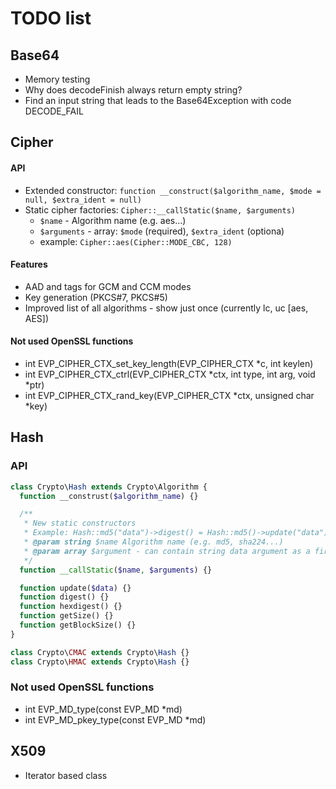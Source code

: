 # TODO list

## Base64
- Memory testing
- Why does decodeFinish always return empty string?
- Find an input string that leads to the Base64Exception with code DECODE_FAIL

## Cipher

#### API
- Extended constructor: `function __construct($algorithm_name, $mode = null, $extra_ident = null)`
- Static cipher factories: `Cipher::__callStatic($name, $arguments)`
  - `$name` - Algorithm name (e.g. aes...)
  - `$arguments` - array: `$mode` (required), `$extra_ident` (optiona)
  - example: `Cipher::aes(Cipher::MODE_CBC, 128)`

#### Features
- AAD and tags for GCM and CCM modes
- Key generation (PKCS#7, PKCS#5)
- Improved list of all algorithms - show just once (currently lc, uc [aes, AES])

#### Not used OpenSSL functions
- int EVP_CIPHER_CTX_set_key_length(EVP_CIPHER_CTX *c, int keylen)
- int EVP_CIPHER_CTX_ctrl(EVP_CIPHER_CTX *ctx, int type, int arg, void *ptr)
- int EVP_CIPHER_CTX_rand_key(EVP_CIPHER_CTX *ctx, unsigned char *key)


## Hash

### API
```php
class Crypto\Hash extends Crypto\Algorithm {
  function __construst($algorithm_name) {}

  /**
   * New static constructors
   * Example: Hash::md5("data")->digest() = Hash::md5()->update("data")->digest() = (new Hash('md5'))->update("data")->digest()
   * @param string $name Algorithm name (e.g. md5, sha224...)
   * @param array $argument - can contain string data argument as a first item
   */
  function __callStatic($name, $arguments) {}

  function update($data) {}
  function digest() {}
  function hexdigest() {}
  function getSize() {}
  function getBlockSize() {}
}

class Crypto\CMAC extends Crypto\Hash {}
class Crypto\HMAC extends Crypto\Hash {}
```

### Not used OpenSSL functions
- int EVP_MD_type(const EVP_MD *md)
- int EVP_MD_pkey_type(const EVP_MD *md)


## X509
- Iterator based class

